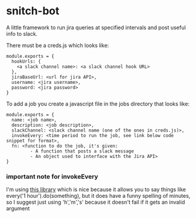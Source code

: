 # snitch-bot
A little framework to run jira queries at specified intervals and post useful info to slack.

There must be a creds.js which looks like:

```
module.exports = {
  hookUrls: {
    <a slack channel name>: <a slack channel hook URL>
  },
  jiraBaseUrl: <url for jira API>,
  username: <jira username>,
  password: <jira password>
}
```

To add a job you create a javascript file in the jobs directory that looks like:

```
module.exports = {
  name: <job name>,
  description: <job description>,
  slackChannel: <slack channel name (one of the ones in creds.js)>,
  invokeEvery: <time period to run the job, see link below code snippet for format>,
  fn: <function to do the job, it's given:
         - A function that posts a slack message
         - An object used to interface with the Jira API>
}
```
### important note for invokeEvery

I'm using [this library](https://www.npmjs.com/package/schedule) which is nice
because it allows you to say things like every('1 hour').do(something), but it does have a funny
spelling of minutes, so I suggest just using 'h','m','s' because it doesn't fail if it gets
an invalid argument
